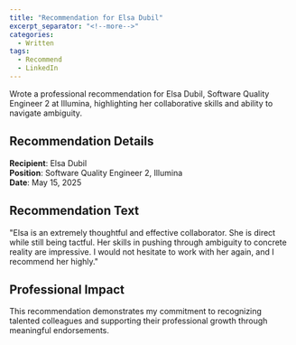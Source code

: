 ```yaml
---
title: "Recommendation for Elsa Dubil"
excerpt_separator: "<!--more-->"
categories:
  - Written
tags:
  - Recommend
  - LinkedIn
---
```


Wrote a professional recommendation for Elsa Dubil, Software Quality Engineer 2 at Illumina, highlighting her collaborative skills and ability to navigate ambiguity.

<!--more-->

## Recommendation Details

**Recipient**: Elsa Dubil  
**Position**: Software Quality Engineer 2, Illumina  
**Date**: May 15, 2025

## Recommendation Text

"Elsa is an extremely thoughtful and effective collaborator. She is direct while still being tactful. Her skills in pushing through ambiguity to concrete reality are impressive. I would not hesitate to work with her again, and I recommend her highly."

## Professional Impact

This recommendation demonstrates my commitment to recognizing talented colleagues and supporting their professional growth through meaningful endorsements.
